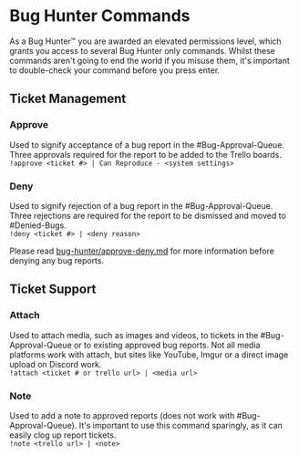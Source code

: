 # Bug Hunter Commands
As a Bug Hunter™ you are awarded an elevated permissions level, which grants you access to several Bug Hunter only commands.  Whilst these commands aren't going to end the world if you misuse them, it's important to double-check your command before you press enter.

## Ticket Management
### Approve
Used to signify acceptance of a bug report in the #Bug-Approval-Queue. Three approvals required for the report to be added to the Trello boards.  
`!approve <ticket #> | Can Reproduce - <system settings>`

### Deny
Used to signify rejection of a bug report in the #Bug-Approval-Queue. Three rejections are required for the report to be dismissed and moved to #Denied-Bugs.  
`!deny <ticket #> | <deny reason>`  

Please read [bug-hunter/approve-deny.md](https://github.com/ItsPugle/DiscordApp/blob/master/docs/bugs/bugbot.md) for more information before denying any bug reports.

## Ticket Support
### Attach
Used to attach media, such as images and videos, to tickets in the #Bug-Approval-Queue or to existing approved bug reports. Not all media platforms work with attach, but sites like YouTube, Imgur or a direct image upload on Discord work.  
`!attach <ticket # or trello url> | <media url>`

### Note
Used to add a note to approved reports (does not work with #Bug-Approval-Queue). It's important to use this command sparingly, as it can easily clog up report tickets.  
`!note <trello url> | <note>`

